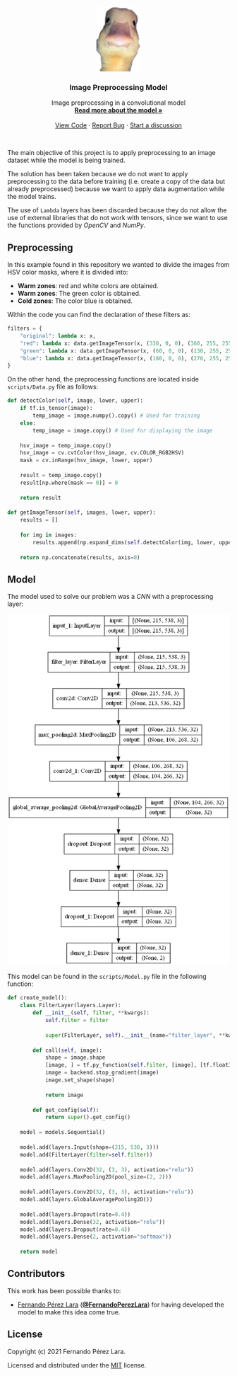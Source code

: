 <br />
<p align="center">
  <a href="https://github.com/FernandoPerezLara/image-preprocessing-layer">
    <img src="./duck.png" alt="Logo" width="100" height="146">
  </a>

  <h3 align="center">Image Preprocessing Model</h3>

  <p align="center">
    Image preprocessing in a convolutional model
    <br />
    <a href="https://github.com/FernandoPerezLara/image-preprocessing-layer"><strong>Read more about the model »</strong></a>
    <br />
    <br />
    <a href="https://github.com/FernandoPerezLara/image-preprocessing-layer">View Code</a>
    ·
    <a href="https://github.com/FernandoPerezLara/image-preprocessing-layer/issues">Report Bug</a>
    ·
    <a href="https://github.com/FernandoPerezLara/image-preprocessing-layer/discussions">Start a discussion</a>
  </p>
</p>
<br />

The main objective of this project is to apply preprocessing to an image dataset while the model is being trained.

The solution has been taken because we do not want to apply preprocessing to the data before training (i.e. create a copy of the data but already preprocessed) because we want to apply data augmentation while the model trains.

The use of `Lambda` layers has been discarded because they do not allow the use of external libraries that do not work with tensors, since we want to use the functions provided by *OpenCV* and *NumPy*.

## Preprocessing
In this example found in this repository we wanted to divide the images from HSV color masks, where it is divided into:
* **Warm zones**: red and white colors are obtained.
* **Warm zones**: The green color is obtained.
* **Cold zones**: The color blue is obtained.

Within the code you can find the declaration of these filters as:
```python
filters = {
	"original": lambda x: x,
	"red": lambda x: data.getImageTensor(x, (330, 0, 0), (360, 255, 255)) + data.getImageTensor(x, (0, 0, 0), (50, 255, 255)),
	"green": lambda x: data.getImageTensor(x, (60, 0, 0), (130, 255, 255)),
	"blue": lambda x: data.getImageTensor(x, (180, 0, 0), (270, 255, 255)),
}
```

On the other hand, the preprocessing functions are located inside `scripts/Data.py` file as follows:
```python
def detectColor(self, image, lower, upper):
	if tf.is_tensor(image):
		temp_image = image.numpy().copy() # Used for training
	else:
		temp_image = image.copy() # Used for displaying the image

	hsv_image = temp_image.copy()
	hsv_image = cv.cvtColor(hsv_image, cv.COLOR_RGB2HSV)
	mask = cv.inRange(hsv_image, lower, upper)

	result = temp_image.copy()
	result[np.where(mask == 0)] = 0
	
	return result

def getImageTensor(self, images, lower, upper):
	results = []

	for img in images:
		results.append(np.expand_dims(self.detectColor(img, lower, upper), axis=0))

	return np.concatenate(results, axis=0)
```

## Model
The model used to solve our problem was a *CNN* with a preprocessing layer:

![Model](./model.png "Model")

This model can be found in the `scripts/Model.py` file in the following function:
```python
def create_model():
	class FilterLayer(layers.Layer):
		def __init__(self, filter, **kwargs):
			self.filter = filter

			super(FilterLayer, self).__init__(name="filter_layer", **kwargs)

		def call(self, image):
			shape = image.shape
			[image, ] = tf.py_function(self.filter, [image], [tf.float32])
			image = backend.stop_gradient(image)
			image.set_shape(shape)
			
			return image

		def get_config(self):
			return super().get_config()

	model = models.Sequential()

	model.add(layers.Input(shape=(215, 538, 3)))
	model.add(FilterLayer(filter=self.filter))

	model.add(layers.Conv2D(32, (3, 3), activation="relu"))
	model.add(layers.MaxPooling2D(pool_size=(2, 2)))

	model.add(layers.Conv2D(32, (3, 3), activation="relu"))
	model.add(layers.GlobalAveragePooling2D())

	model.add(layers.Dropout(rate=0.4))
	model.add(layers.Dense(32, activation="relu"))
	model.add(layers.Dropout(rate=0.4))
	model.add(layers.Dense(2, activation="softmax"))

	return model
```

## Contributors
This work has been possible thanks to:
- [Fernando Pérez Lara](https://www.linkedin.com/in/fernandoperezlara/) ([**@FernandoPerezLara**](https://github.com/FernandoPerezLara)) for having developed the model to make this idea come true.

## License
Copyright (c) 2021 Fernando Pérez Lara.

Licensed and distributed under the [MIT](LICENSE.txt) license.
